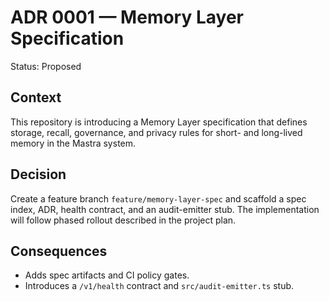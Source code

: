 # ADR 0001 — Memory Layer Specification

Status: Proposed

## Context

This repository is introducing a Memory Layer specification that defines storage, recall,
governance, and privacy rules for short- and long-lived memory in the Mastra system.

## Decision

Create a feature branch `feature/memory-layer-spec` and scaffold a spec index, ADR, health contract,
and an audit-emitter stub. The implementation will follow phased rollout described in the project
plan.

## Consequences

- Adds spec artifacts and CI policy gates.
- Introduces a `/v1/health` contract and `src/audit-emitter.ts` stub.
